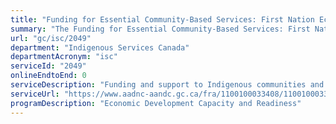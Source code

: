 ```yaml
---
title: "Funding for Essential Community-Based Services: First Nation Economic Development Capacity and Readiness Funding and Support"
summary: "The Funding for Essential Community-Based Services: First Nation Economic Development Capacity and Readiness Funding and Support service from Indigenous Services Canada is not available end-to-end online, according to the GC Service Inventory."
url: "gc/isc/2049"
department: "Indigenous Services Canada"
departmentAcronym: "isc"
serviceId: "2049"
onlineEndtoEnd: 0
serviceDescription: "Funding and support to Indigenous communities and organizations for economic development capacity and readiness"
serviceUrl: "https://www.aadnc-aandc.gc.ca/fra/1100100033408/1100100033412"
programDescription: "Economic Development Capacity and Readiness"
---
```

